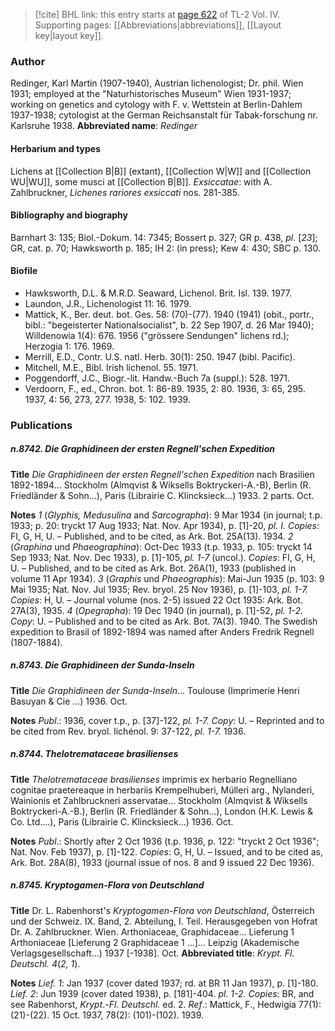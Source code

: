 > [!cite] BHL link: this entry starts at [page 622](https://www.biodiversitylibrary.org/page/33190093) of TL-2 Vol. IV.
> Supporting pages: [[Abbreviations|abbreviations]], [[Layout key|layout key]].

### Author

Redinger, Karl Martin (1907-1940), Austrian lichenologist; Dr. phil. Wien 1931; employed at the "Naturhistorisches Museum" Wien 1931-1937; working on genetics and cytology with F. v. Wettstein at Berlin-Dahlem 1937-1938; cytologist at the German Reichsanstalt für Tabak-forschung nr. Karlsruhe 1938. 
**Abbreviated name**: *Redinger*

#### Herbarium and types

Lichens at [[Collection B|B]] (extant), [[Collection W|W]] and [[Collection WU|WU]], some musci at [[Collection B|B]].
*Exsiccatae*: with A. Zahlbruckner, *Lichenes rariores exsiccati* nos. 281-385.

#### Bibliography and biography

Barnhart 3: 135; Biol.-Dokum. 14: 7345; Bossert p. 327; GR p. 438, *pl*. \[*23*\]; GR, cat. p. 70; Hawksworth p. 185; IH 2: (in press); Kew 4: 430; SBC p. 130.

#### Biofile

- Hawksworth, D.L. & M.R.D. Seaward, Lichenol. Brit. Isl. 139. 1977.
- Laundon, J.R., Lichenologist 11: 16. 1979.
- Mattick, K., Ber. deut. bot. Ges. 58: (70)-(77). 1940 (1941) (obit., portr., bibl.: "begeisterter Nationalsocialist", b. 22 Sep 1907, d. 26 Mar 1940); Willdenowia 1(4): 676. 1956 ("grössere Sendungen" lichens rd.); Herzogia 1: 176. 1969.
- Merrill, E.D., Contr. U.S. natl. Herb. 30(1): 250. 1947 (bibl. Pacific).
- Mitchell, M.E., Bibl. Irish lichenol. 55. 1971.
- Poggendorff, J.C., Biogr.-lit. Handw.-Buch 7a (suppl.): 528. 1971.
- Verdoorn, F., ed., Chron. bot. 1: 86-89. 1935, 2: 80. 1936, 3: 65, 295. 1937, 4: 56, 273, 277. 1938, 5: 102. 1939.

### Publications

##### n.8742. Die Graphidineen der ersten Regnell'schen Expedition

**Title**
*Die Graphidineen der ersten Regnell'schen Expedition* nach Brasilien 1892-1894... Stockholm (Almqvist & Wiksells Boktryckeri-A.-B), Berlin (R. Friedländer & Sohn...), Paris (Librairie C. Klincksieck...) 1933. 2 parts. Oct.

**Notes**
*1* (*Glyphis, Medusulina* and *Sarcographa*): 9 Mar 1934 (in journal; t.p. 1933; p. 20: tryckt 17 Aug 1933; Nat. Nov. Apr 1934), p. \[1\]-20, *pl. I. Copies*: FI, G, H, U. – Published, and to be cited, as Ark. Bot. 25A(13). 1934.
*2* (*Graphina* und *Phaeographina*): Oct-Dec 1933 (t.p. 1933, p. 105: tryckt 14 Sep 1933; Nat. Nov. Dec 1933), p. \[1\]-105, *pl. 1-7* (uncol.). *Copies*: FI, G, H, U. – Published, and to be cited as Ark. Bot. 26A(1), 1933 (published in volume 11 Apr 1934).
*3* (*Graphis* und *Phaeographis*): Mai-Jun 1935 (p. 103: 9 Mai 1935; Nat. Nov. Jul 1935; Rev. bryol. 25 Nov 1936), p. \[1\]-103, *pl. 1-7. Copies*: H, U. – Journal volume (nos. 2-5) issued 22 Oct 1935: Ark. Bot. 27A(3), 1935.
*4* (*Opegrapha*): 19 Dec 1940 (in journal), p. \[1\]-52, *pl. 1-2. Copy*: U. – Published and to be cited as Ark. Bot. 7A(3). 1940.
The Swedish expedition to Brasil of 1892-1894 was named after Anders Fredrik Regnell (1807-1884).

##### n.8743. Die Graphidineen der Sunda-Inseln

**Title**
*Die Graphidineen der Sunda-Inseln*... Toulouse (Imprimerie Henri Basuyan & Cie ...) 1936. Oct.

**Notes**
*Publ*.: 1936, cover t.p., p. \[37\]-122, *pl. 1-7. Copy*: U. – Reprinted and to be cited from Rev. bryol. lichénol. 9: 37-122, *pl. 1-7.* 1936.

##### n.8744. Thelotremataceae brasilienses

**Title**
*Thelotremataceae brasilienses* imprimis ex herbario Regnelliano cognitae praetereaque in herbariis Krempelhuberi, Mülleri arg., Nylanderi, Wainionis et Zahlbruckneri asservatae... Stockholm (Almqvist & Wiksells Boktryckeri-A.-B.), Berlin (R. Friedländer & Sohn...), London (H.K. Lewis & Co. Ltd....), Paris (Librairie C. Klincksieck...) 1936. Oct.

**Notes**
*Publ*.: Shortly after 2 Oct 1936 (t.p. 1936, p. 122: "tryckt 2 Oct 1936"; Nat. Nov. Feb 1937), p. \[1\]-122. *Copies*: G, H, U. – Issued, and to be cited as, Ark. Bot. 28A(8), 1933 (journal issue of nos. 8 and 9 issued 22 Dec 1936).

##### n.8745. Kryptogamen-Flora von Deutschland

**Title**
Dr. L. Rabenhorst's *Kryptogamen-Flora von Deutschland*, Österreich und der Schweiz. IX. Band, 2. Abteilung, I. Teil. Herausgegeben von Hofrat Dr. A. Zahlbruckner. Wien. Arthoniaceae, Graphidaceae... Lieferung 1 Arthoniaceae \[Lieferung 2 Graphidaceae 1 ...\]... Leipzig (Akademische Verlagsgesellschaft...) 1937 \[-1938\]. Oct.
**Abbreviated title**: *Krypt. Fl. Deutschl. 4*(*2, 1*).

**Notes**
*Lief. 1*: Jan 1937 (cover dated 1937; rd. at BR 11 Jan 1937), p. \[1\]-180.
*Lief. 2*: Jun 1939 (cover dated 1938), p. \[181\]-404. *pl. 1-2.*
*Copies*: BR, and see Rabenhorst, *Krypt*.-*Fl. Deutschl.* ed. 2.
*Ref*.: Mattick, F., Hedwigia 77(1): (21)-(22). 15 Oct. 1937, 78(2): (101)-(102). 1939.

